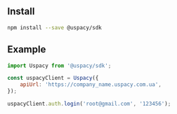 ## Install

```sh
npm install --save @uspacy/sdk
```

## Example

```javascript
import Uspacy from '@uspacy/sdk';

const uspacyClient = Uspacy({
	apiUrl: 'https://company_name.uspacy.com.ua',
});

uspacyClient.auth.login('root@gmail.com', '123456');

```
